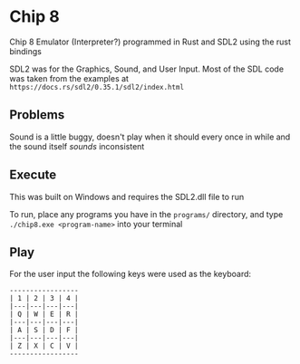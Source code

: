 # Chip 8

Chip 8 Emulator (Interpreter?) programmed in Rust and SDL2 using the rust bindings

SDL2 was for the Graphics, Sound, and User Input. Most of the SDL code was taken from the examples at `https://docs.rs/sdl2/0.35.1/sdl2/index.html`

## Problems

Sound is a little buggy, doesn't play when it should every once in while and the sound itself *sounds* inconsistent

## Execute

This was built on Windows and requires the SDL2.dll file to run

To run, place any programs you have in the `programs/` directory, and type `./chip8.exe <program-name>` into your terminal

## Play

For the user input the following keys were used as the keyboard:
```
-----------------
| 1 | 2 | 3 | 4 |
|---|---|---|---|
| Q | W | E | R |
|---|---|---|---|
| A | S | D | F |
|---|---|---|---|
| Z | X | C | V |
-----------------
```